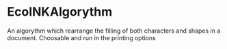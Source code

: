 # EcoINKAlgorythm
An algorythm which rearrange the filling of both characters and shapes in a document. Choosable and run in the printing options
